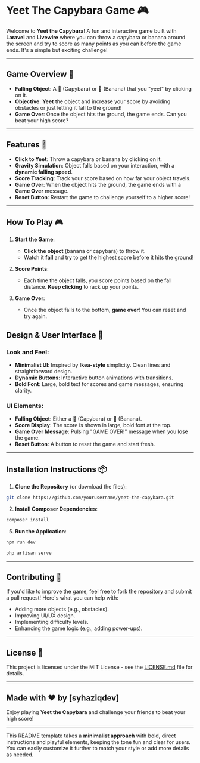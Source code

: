 # **Yeet The Capybara Game 🎮**
Welcome to **Yeet the Capybara**! A fun and interactive game built with **Laravel** and **Livewire** where you can throw a capybara or banana around the screen and try to score as many points as you can before the game ends. It's a simple but exciting challenge!

---

## **Game Overview 🌟**

- **Falling Object**: A 🦫 (Capybara) or 🍌 (Banana) that you "yeet" by clicking on it.
- **Objective**: **Yeet** the object and increase your score by avoiding obstacles or just letting it fall to the ground!
- **Game Over**: Once the object hits the ground, the game ends. Can you beat your high score?

---

## **Features 🚀**

- **Click to Yeet**: Throw a capybara or banana by clicking on it.
- **Gravity Simulation**: Object falls based on your interaction, with a **dynamic falling speed**.
- **Score Tracking**: Track your score based on how far your object travels.
- **Game Over**: When the object hits the ground, the game ends with a **Game Over** message.
- **Reset Button**: Restart the game to challenge yourself to a higher score!

---

## **How To Play 🎮**

1. **Start the Game**:
   - **Click the object** (banana or capybara) to throw it.
   - Watch it **fall** and try to get the highest score before it hits the ground!

2. **Score Points**:
   - Each time the object falls, you score points based on the fall distance. **Keep clicking** to rack up your points.

3. **Game Over**:
   - Once the object falls to the bottom, **game over**! You can reset and try again.

## **Design & User Interface 🎨**

### **Look and Feel**:
- **Minimalist UI**: Inspired by **Ikea-style** simplicity. Clean lines and straightforward design.
- **Dynamic Buttons**: Interactive button animations with transitions.
- **Bold Font**: Large, bold text for scores and game messages, ensuring clarity.

### **UI Elements**:
- **Falling Object**: Either a 🦫 (Capybara) or 🍌 (Banana).
- **Score Display**: The score is shown in large, bold font at the top.
- **Game Over Message**: Pulsing "GAME OVER!" message when you lose the game.
- **Reset Button**: A button to reset the game and start fresh.

---

## **Installation Instructions 📦**

1. **Clone the Repository** (or download the files):
```bash
git clone https://github.com/yourusername/yeet-the-capybara.git
```

2. **Install Composer Dependencies**:
```bash
composer install
```

5. **Run the Application**:

```bash
npm run dev
```

```bash
php artisan serve
```

---

## **Contributing 🤝**

If you'd like to improve the game, feel free to fork the repository and submit a pull request! Here's what you can help with:
- Adding more objects (e.g., obstacles).
- Improving UI/UX design.
- Implementing difficulty levels.
- Enhancing the game logic (e.g., adding power-ups).

---

## **License 📝**

This project is licensed under the MIT License - see the [LICENSE.md](LICENSE.md) file for details.

---

## **Made with ❤️ by [syhaziqdev]**

Enjoy playing **Yeet the Capybara** and challenge your friends to beat your high score!

---

This README template takes a **minimalist approach** with bold, direct instructions and playful elements, keeping the tone fun and clear for users. You can easily customize it further to match your style or add more details as needed.
